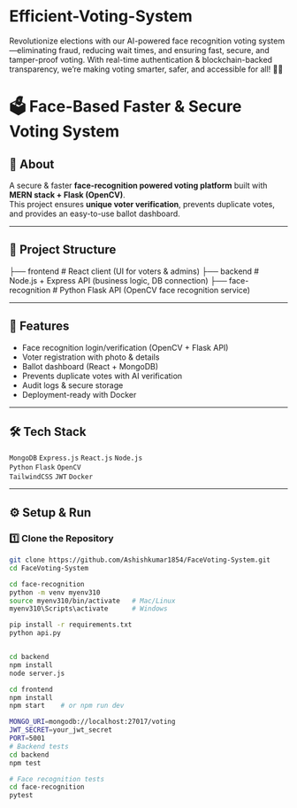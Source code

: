 # Efficient-Voting-System
Revolutionize elections with our AI-powered face recognition voting system—eliminating fraud, reducing wait times, and ensuring fast, secure, and tamper-proof voting. With real-time authentication &amp; blockchain-backed transparency, we’re making voting smarter, safer, and accessible for all! 🚀🔐

# 🗳️ Face-Based Faster & Secure Voting System

## 🚀 About
A secure & faster **face-recognition powered voting platform** built with **MERN stack + Flask (OpenCV)**.  
This project ensures **unique voter verification**, prevents duplicate votes, and provides an easy-to-use ballot dashboard.

---

## 📂 Project Structure
├── frontend # React client (UI for voters & admins)
├── backend # Node.js + Express API (business logic, DB connection)
├── face-recognition # Python Flask API (OpenCV face recognition service)


---

## 🎯 Features
- Face recognition login/verification (OpenCV + Flask API)  
- Voter registration with photo & details  
- Ballot dashboard (React + MongoDB)  
- Prevents duplicate votes with AI verification  
- Audit logs & secure storage  
- Deployment-ready with Docker  

---

## 🛠️ Tech Stack
`MongoDB` `Express.js` `React.js` `Node.js`  
`Python` `Flask` `OpenCV`  
`TailwindCSS` `JWT` `Docker`

---

## ⚙️ Setup & Run

### 1️⃣ Clone the Repository
```bash
git clone https://github.com/Ashishkumar1854/FaceVoting-System.git
cd FaceVoting-System

cd face-recognition
python -m venv myenv310
source myenv310/bin/activate   # Mac/Linux
myenv310\Scripts\activate      # Windows

pip install -r requirements.txt
python api.py


cd backend
npm install
node server.js

cd frontend
npm install
npm start    # or npm run dev

MONGO_URI=mongodb://localhost:27017/voting
JWT_SECRET=your_jwt_secret
PORT=5001
# Backend tests
cd backend
npm test

# Face recognition tests
cd face-recognition
pytest
